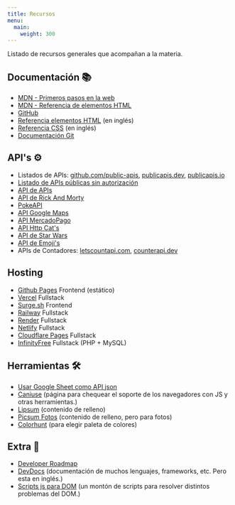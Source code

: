 ```yaml
---
title: Recursos
menu:
  main:
    weight: 300
---
```


Listado de recursos generales que acompañan a la materia.

## Documentación 📚
- [MDN - Primeros pasos en la web](https://developer.mozilla.org/es/docs/Learn/Getting_started_with_the_web)
- [MDN - Referencia de elementos HTML](https://developer.mozilla.org/es/docs/Web/HTML/Element)
- [GitHub](https://github.com)
- [Referencia elementos HTML](https://htmlreference.io/) (en inglés)
- [Referencia CSS](https://cssreference.io/) (en inglés)
- [Documentación Git](https://git-scm.com/docs/git/es)

## API's ⚙️
- Listados de APIs: [github.com/public-apis](https://github.com/public-apis/public-apis), [publicapis.dev](https://publicapis.dev/), [publicapis.io](https://publicapis.io/)
- [Listado de APIs públicas sin autorización](https://mixedanalytics.com/blog/list-actually-free-open-no-auth-needed-apis/)
- [API de APIs](https://api.apis.guru/v2/list.json)
- [API de Rick And Morty](https://rickandmortyapi.com/)
- [PokeAPI](https://pokeapi.co/)
- [API Google Maps](https://developers.google.com/maps/documentation)
- [API MercadoPago](https://www.mercadopago.com.ar/developers/es/reference)
- [API Http Cat's](https://http.cat)
- [API de Star Wars](https://swapi.dev/)
- [API de Emoji's](https://emoji-api.com/)
- APIs de Contadores: [letscountapi.com](https://letscountapi.com/), [counterapi.dev](https://counterapi.dev/api/endpoints.html)

## Hosting
- [Github Pages](https://docs.github.com/es/pages/quickstart) Frontend (estático)
- [Vercel](https://vercel.com/docs/deployments/overview) Fullstack
- [Surge.sh](https://surge.sh/) Frontend
- [Railway](https://railway.app/) Fullstack
- [Render](https://render.com/) Fullstack
- [Netlify](https://www.netlify.com/) Fullstack
- [Cloudflare Pages](https://pages.cloudflare.com/) Fullstack
- [InfinityFree](https://www.infinityfree.com/) Fullstack (PHP + MySQL)

## Herramientas 🛠
- [Usar Google Sheet como API json](https://benborgers.com/posts/google-sheets-json)
- [Caniuse](https://caniuse.com/) (página para chequear el soporte de los navegadores con JS y otras herramientas.)
- [Lipsum](https://lipsum.com/) (contenido de relleno)
- [Picsum Fotos](https://picsum.photos/) (contenido de relleno, pero para fotos)
- [Colorhunt](https://colorhunt.co/) (para elegir paleta de colores)

## Extra 🤩
- [Developer Roadmap](https://roadmap.sh/)
- [DevDocs](https://devdocs.io) (documentación de muchos lenguajes, frameworks, etc. Pero esta en inglés.)
- [Scripts js para DOM](https://phuoc.ng/collection/html-dom/) (un montón de scripts para resolver distintos problemas del DOM.)
